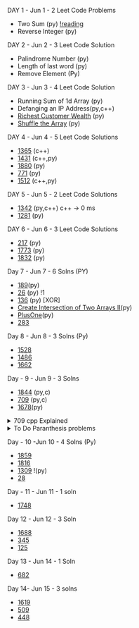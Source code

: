 
DAY 1 - Jun 1 - 2 Leet Code Problems
- Two Sum (py) [!reading](https://leetcode.com/problems/two-sum/discuss/737092/Sum-MegaPost-Python3-Solution-with-a-detailed-explanation)
- Reverse Integer (py)

DAY 2 - Jun 2 - 3 Leet Code Solution
- Palindrome Number (py)
- Length of last word (py)
- Remove Element (Py)

DAY 3 - Jun 3 - 4 Leet Code Solution
- Running Sum of 1d Array (py)
- Defanging an IP Address(py,c++)
- [Richest Customer Wealth](https://leetcode.com/problems/richest-customer-wealth/) (py)
- [Shuffle the Array](https://leetcode.com/problems/shuffle-the-array/) (py)

DAY 4 - Jun 4 - 5 Leet Code Solutions
- [1365](https://leetcode.com/problems/how-many-numbers-are-smaller-than-the-current-number/) (c++)
- [1431](https://leetcode.com/problems/kids-with-the-greatest-number-of-candies/submissions/) (c++,py)
- [1880](https://leetcode.com/problems/check-if-word-equals-summation-of-two-words/) (py)
- [771](https://leetcode.com/problems/jewels-and-stones/) (py)
- [1512](https://leetcode.com/problems/number-of-good-pairs/) (c++,py)

DAY 5 - Jun 5 - 2 Leet Code Solutions
- [1342](https://leetcode.com/problems/number-of-steps-to-reduce-a-number-to-zero/) (py,c++) c++ -> 0 ms
- [1281](https://leetcode.com/problems/subtract-the-product-and-sum-of-digits-of-an-integer/) (py) 

DAY 6 - Jun 6 - 3 Leet Code Solutions
- [217](https://leetcode.com/problems/contains-duplicate/) (py)
- [1773](https://leetcode.com/problems/count-items-matching-a-rule/) (py)
- [1832](https://leetcode.com/problems/check-if-the-sentence-is-pangram/) (py)

Day 7 - Jun 7 - 6 Solns (PY)
- [189](https://leetcode.com/problems/rotate-array/)(py)
- [26](https://leetcode.com/problems/remove-duplicates-from-sorted-array) (py) !1
- [136](https://leetcode.com/problems/single-number/) (py) [XOR]
- [Create Intersection of Two Arrays II](https://leetcode.com/explore/featured/card/top-interview-questions-easy/92/array/674/)(py)
- [PlusOne](https://leetcode.com/explore/featured/card/top-interview-questions-easy/92/array/559/)(py)
- [283](https://leetcode.com/problems/move-zeroes/)


Day 8 - Jun 8 - 3 Solns (Py)
- [1528](https://leetcode.com/problems/shuffle-string/)
- [1486](https://leetcode.com/problems/xor-operation-in-an-array/)
- [1662](https://leetcode.com/problems/check-if-two-string-arrays-are-equivalent/)

Day - 9 - Jun 9 - 3 Solns
- [1844](https://leetcode.com/problems/replace-all-digits-with-characters/) (py,c)
- [709](https://leetcode.com/problems/to-lower-case/) (py,c)
- [1678](https://leetcode.com/problems/goal-parser-interpretation/)(py)
<details>
  <summary>709 cpp Explained</summary>
  <p>
    We are incrementing s[i] with the numeric value of s[i - 1].
For example: s = "a2"
we are replacing s[1] with s[0] + numeric value (s[i - 1]).
To calculate numeric value of a character we just subtract ASCII value of '0'.
'0' - '0' = 0(int) and '5' - '0' = 5(int)
a + '2' - '0' = a + 2 = c ('a' ASCII value is 97 then 97 + 2 = 99 which is ASCII value of c and the conversion is done implicitly by the compiler)
so result is "ac"
  </p>
  </details>


<details>
  <summary>To Do Paranthesis problems </summary>
  
  [Paranthesis](r'https://leetcode.com/problems/maximum-nesting-depth-of-the-parentheses/discuss/888949/JavaC%2B%2BPython-Parentheses-Problem-Foundation\')
    [Paranthesis](https://leetcode.com/problems/maximum-nesting-depth-of-the-parentheses/discuss/888949/JavaC%2B%2BPython-Parentheses-Problem-Foundation)
  

 
  </details>
  
 Day - 10 -Jun 10 - 4 Solns (Py)
 - [1859](https://leetcode.com/problems/sorting-the-sentence/)
 - [1816](https://leetcode.com/problems/truncate-sentence/)
 - [1309](https://leetcode.com/problems/decrypt-string-from-alphabet-to-integer-mapping/submissions/) !(py)
 - [28](https://leetcode.com/problems/implement-strstr/)


Day - 11 - Jun 11 -  1 soln
- [1748](https://leetcode.com/problems/sum-of-unique-elements/)

Day 12 - Jun 12 - 3 Soln
- [1688](https://leetcode.com/problems/count-of-matches-in-tournament/)
- [345](https://leetcode.com/problems/reverse-vowels-of-a-string/)
- [125](https://leetcode.com/problems/valid-palindrome/)

Day 13 - Jun 14 - 1 Soln
- [682](https://leetcode.com/problems/baseball-game/)

Day 14- Jun 15 - 3 solns
- [1619](https://leetcode.com/problems/mean-of-array-after-removing-some-elements/)
- [509](https://leetcode.com/problems/fibonacci-number/)
- [448](https://leetcode.com/problems/find-all-numbers-disappeared-in-an-array/)

